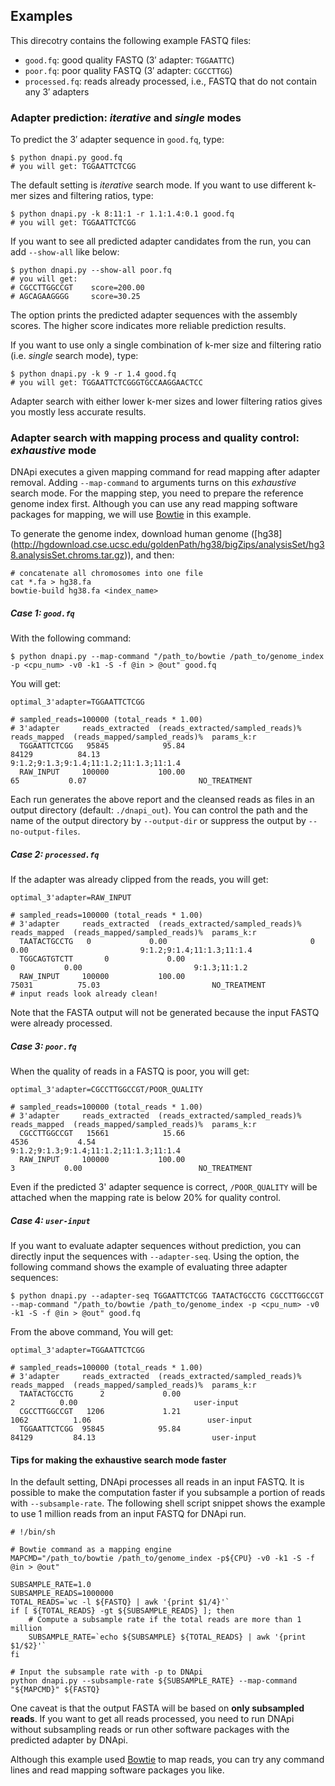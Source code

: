 ## Examples
This direcotry contains the following example FASTQ files:
* `good.fq`: good quality FASTQ (3′ adapter: `TGGAATTC`)
* `poor.fq`: poor quality FASTQ (3′ adapter: `CGCCTTGG`)
* `processed.fq`: reads already processed, i.e., FASTQ that do not
  contain any 3′ adapters


### Adapter prediction: *iterative* and *single* modes
To predict the 3′ adapter sequence in `good.fq`, type:

```shell
$ python dnapi.py good.fq
# you will get: TGGAATTCTCGG
```

The default setting is *iterative* search mode. If you want to use
different k-mer sizes and filtering ratios, type:

```shell
$ python dnapi.py -k 8:11:1 -r 1.1:1.4:0.1 good.fq
# you will get: TGGAATTCTCGG
```

If you want to see all predicted adapter candidates from the run, you
can add `--show-all` like below:

```shell
$ python dnapi.py --show-all poor.fq
# you will get:
# CGCCTTGGCCGT    score=200.00
# AGCAGAAGGGG     score=30.25
```

The option prints the predicted adapter sequences with the assembly
scores. The higher score indicates more reliable prediction results.

If you want to use only a single combination of k-mer size and
filtering ratio (i.e. *single* search mode), type:

```shell
$ python dnapi.py -k 9 -r 1.4 good.fq
# you will get: TGGAATTCTCGGGTGCCAAGGAACTCC
```

Adapter search with either lower k-mer sizes and lower filtering
ratios gives you mostly less accurate results.


### Adapter search with mapping process and quality control: *exhaustive* mode
DNApi executes a given mapping command for read mapping after adapter
removal. Adding `--map-command` to arguments turns on this
*exhaustive* search mode. For the mapping step, you need to prepare
the reference genome index first. Although you can use any read
mapping software packages for mapping, we will use
[Bowtie](http://bowtie-bio.sourceforge.net) in this example.

To generate the genome index, download human genome ([hg38]
(http://hgdownload.cse.ucsc.edu/goldenPath/hg38/bigZips/analysisSet/hg38.analysisSet.chroms.tar.gz)),
and then:

```shell
# concatenate all chromosomes into one file
cat *.fa > hg38.fa
bowtie-build hg38.fa <index_name>
```

##### Case 1: `good.fq`
With the following command:

    $ python dnapi.py --map-command "/path_to/bowtie /path_to/genome_index -p <cpu_num> -v0 -k1 -S -f @in > @out" good.fq

You will get:

    optimal_3'adapter=TGGAATTCTCGG

    # sampled_reads=100000 (total_reads * 1.00)
    # 3'adapter     reads_extracted  (reads_extracted/sampled_reads)%  reads_mapped  (reads_mapped/sampled_reads)%  params_k:r
      TGGAATTCTCGG   95845            95.84                            84129          84.13                         9:1.2;9:1.3;9:1.4;11:1.2;11:1.3;11:1.4
      RAW_INPUT     100000           100.00                               65           0.07                         NO_TREATMENT

Each run generates the above report and the cleansed reads as files in
an output directory (default: `./dnapi_out`). You can control the path
and the name of the output directory by `--output-dir` or suppress the
output by `--no-output-files`.

##### Case 2: `processed.fq`
If the adapter was already clipped from the reads, you will get:

    optimal_3'adapter=RAW_INPUT

    # sampled_reads=100000 (total_reads * 1.00)
    # 3'adapter     reads_extracted  (reads_extracted/sampled_reads)%  reads_mapped  (reads_mapped/sampled_reads)%  params_k:r
      TAATACTGCCTG	 0             0.00                                0           0.00                         9:1.2;9:1.4;11:1.3;11:1.4
      TGGCAGTGTCTT       0             0.00                                0           0.00                         9:1.3;11:1.2
      RAW_INPUT     100000           100.00                            75031          75.03                         NO_TREATMENT
    # input reads look already clean!

Note that the FASTA output will not be generated because the input
FASTQ were already processed.

##### Case 3: `poor.fq`
When the quality of reads in a FASTQ is poor, you will get:

    optimal_3'adapter=CGCCTTGGCCGT/POOR_QUALITY

    # sampled_reads=100000 (total_reads * 1.00)
    # 3'adapter     reads_extracted  (reads_extracted/sampled_reads)%  reads_mapped  (reads_mapped/sampled_reads)%  params_k:r
      CGCCTTGGCCGT   15661            15.66                            4536           4.54                          9:1.2;9:1.3;9:1.4;11:1.2;11:1.3;11:1.4
      RAW_INPUT     100000           100.00                               3           0.00                          NO_TREATMENT

Even if the predicted 3' adapter sequence is correct, `/POOR_QUALITY`
will be attached when the mapping rate is below 20% for quality control.

##### Case 4: `user-input`
If you want to evaluate adapter sequences without prediction, you can
directly input the sequences with `--adapter-seq`. Using the option,
the following command shows the example of evaluating three adapter
sequences:

    $ python dnapi.py --adapter-seq TGGAATTCTCGG TAATACTGCCTG CGCCTTGGCCGT --map-command "/path_to/bowtie /path_to/genome_index -p <cpu_num> -v0 -k1 -S -f @in > @out" good.fq

From the above command, You will get:

    optimal_3'adapter=TGGAATTCTCGG

    # sampled_reads=100000 (total_reads * 1.00)
    # 3'adapter     reads_extracted  (reads_extracted/sampled_reads)%  reads_mapped  (reads_mapped/sampled_reads)%  params_k:r
      TAATACTGCCTG      2             0.00                                 2          0.00                          user-input
      CGCCTTGGCCGT   1206             1.21                              1062          1.06                          user-input
      TGGAATTCTCGG  95845            95.84                             84129         84.13                          user-input


#### Tips for making the exhaustive search mode faster
In the default setting, DNApi processes all reads in an input FASTQ.
It is possible to make the computation faster if you subsample a
portion of reads with `--subsample-rate`. The following shell script
snippet shows the example to use 1 million reads from an input FASTQ
for DNApi run.

```shell
# !/bin/sh

# Bowtie command as a mapping engine
MAPCMD="/path_to/bowtie /path_to/genome_index -p${CPU} -v0 -k1 -S -f @in > @out"

SUBSAMPLE_RATE=1.0
SUBSAMPLE_READS=1000000
TOTAL_READS=`wc -l ${FASTQ} | awk '{print $1/4}'`
if [ ${TOTAL_READS} -gt ${SUBSAMPLE_READS} ]; then
    # Compute a subsample rate if the total reads are more than 1 million
    SUBSAMPLE_RATE=`echo ${SUBSAMPLE} ${TOTAL_READS} | awk '{print $1/$2}'`
fi

# Input the subsample rate with -p to DNApi
python dnapi.py --subsample-rate ${SUBSAMPLE_RATE} --map-command "${MAPCMD}" ${FASTQ}
````

One caveat is that the output FASTA will be based on **only subsampled
reads**. If you want to get all reads processed, you need to run
DNApi without subsampling reads or run other software packages with
the predicted adapter by DNApi.

Although this example used [Bowtie](http://bowtie-bio.sourceforge.net)
to map reads, you can try any command lines and read mapping software
packages you like.
